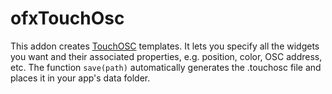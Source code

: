 # ofxTouchOsc

This addon creates [TouchOSC](http://hexler.net/software/touchosc) templates. It lets you specify all the widgets you want and their associated properties, e.g. position, color, OSC address, etc. The function `save(path)` automatically generates the .touchosc file and places it in your app's data folder. 